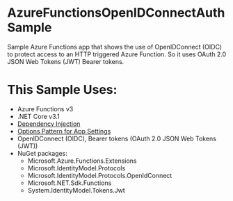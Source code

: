 # AzureFunctionsOpenIDConnectAuthSample
Sample Azure Functions app that shows the use of OpenIDConnect (OIDC) to protect access to an HTTP triggered Azure Function. 
So it uses OAuth 2.0 JSON Web Tokens (JWT) Bearer tokens.

# This Sample Uses:
- Azure Functions v3
- .NET Core v3.1
- [Dependency Injection](https://docs.microsoft.com/en-us/azure/azure-functions/functions-dotnet-dependency-injection)
- [Options Pattern for App Settings](https://docs.microsoft.com/en-us/azure/azure-functions/functions-dotnet-dependency-injection#working-with-options-and-settings)
- OpenIDConnect (OIDC), Bearer tokens (OAuth 2.0 JSON Web Tokens (JWT))
- NuGet packages:
  - Microsoft.Azure.Functions.Extensions
  - Microsoft.IdentityModel.Protocols
  - Microsoft.IdentityModel.Protocols.OpenIdConnect
  - Microsoft.NET.Sdk.Functions
  - System.IdentityModel.Tokens.Jwt

